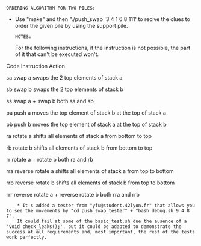     ORDERING ALGORITHM FOR TWO PILES:

- Use "make" and then "./push_swap '3 4 1 6 8 111' to recive the clues to order the given pile by using the support pile.

      NOTES:

  For the following instructions, if the instruction is not possible, the part of it that can't be executed won't.

Code	        Instruction	                        Action

sa	            swap a	                            swaps the 2 top elements of stack a

sb	            swap b	                            swaps the 2 top elements of stack b

ss	            swap a + swap b	                    both sa and sb

pa	            push a	                            moves the top element of stack b at the top of stack a

pb	            push b	                            moves the top element of stack a at the top of stack b

ra    	        rotate a	                        shifts all elements of stack a from bottom to top

rb	            rotate b	                        shifts all elements of stack b from bottom to top

rr	            rotate a + rotate b	                both ra and rb

rra	            reverse rotate a	                shifts all elements of stack a from top to bottom

rrb	            reverse rotate b	                shifts all elements of stack b from top to bottom

rrr	            reverse rotate a + reverse rotate b	both rra and rrb

        * It's added a tester from "yfu@student.42lyon.fr" that allows you to see the movements by "cd push_swap_tester" + "bash debug.sh 9 4 8 7".
        It could fail at some of the basic_test.sh due the ausence of a 'void check_leaks();', but it could be adapted to demonstrate the success at all requirements and, most important, the rest of the tests work perfectly.
